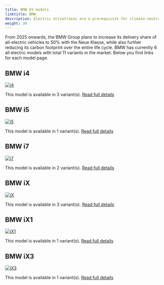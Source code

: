 ```yaml
---
title: BMW EV models
linktitle: BMW
description: Electric drivetrains are a prerequisite for climate-neutral mobility of the future. This is why the BMW Group is consistently expanding its range of electric vehicles. As early as 2023, the Group will offer at least one fully electric model in virtually all key segments. 
weight: 30
---
```

From 2025 onwards, the BMW Group plans to increase its delivery share of all-electric vehicles to 50% with the Neue Klasse, while also further reducing its carbon footprint over the entire life cycle. BMW has currently 6 all electric models with total 11 variants in the market. Below you find links for each model page.


## BMW i4

[![i4](https://media.evkx.net/multimedia/models/bmw/i4/i4_edrive40/main_1_st.jpg)](i4)

This model is available in 3 variant(s). 
[Read full details](i4/)

## BMW i5

[![i5](https://media.evkx.net/multimedia/models/bmw/i5/i5_m60_xdrive/main_1_st.jpg)](i5)

This model is available in 1 variant(s). 
[Read full details](i5/)

## BMW i7

[![i7](https://media.evkx.net/multimedia/models/bmw/i7/i7_xdrive60/main_1_st.jpg)](i7)

This model is available in 2 variant(s). 
[Read full details](i7/)

## BMW iX

[![iX](https://media.evkx.net/multimedia/models/bmw/ix/ix_xdrive40/main_1_st.jpg)](ix)

This model is available in 3 variant(s). 
[Read full details](ix/)

## BMW iX1

[![iX1](https://media.evkx.net/multimedia/models/bmw/ix1/ix1_xdrive30/main_1_st.jpg)](ix1)

This model is available in 1 variant(s). 
[Read full details](ix1/)

## BMW iX3

[![iX3](https://media.evkx.net/multimedia/models/bmw/ix3/ix3/main_1_st.jpg)](ix3)

This model is available in 1 variant(s). 
[Read full details](ix3/)

